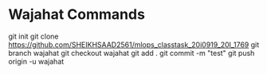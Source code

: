 # Wajahat Commands

git init 
git clone https://github.com/SHEIKHSAAD2561/mlops_classtask_20i0919_20I_1769
git branch wajahat
git checkout wajahat
git add .
git commit -m "test"
git push origin -u wajahat